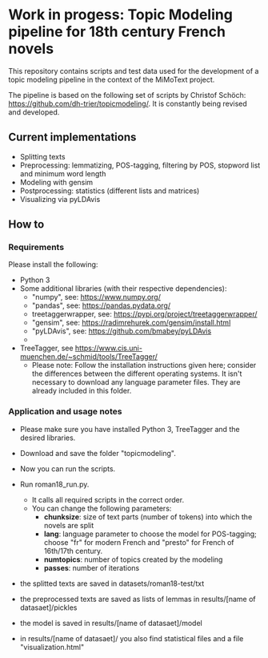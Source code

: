 # Work in progess: Topic Modeling pipeline for 18th century French novels

This repository contains scripts and test data used for the development of a topic modeling pipeline in the context of the MiMoText project.

The pipeline is based on the following set of scripts by Christof Schöch: https://github.com/dh-trier/topicmodeling/. It is constantly being revised and developed.

## Current implementations
* Splitting texts 
* Preprocessing: lemmatizing, POS-tagging, filtering by POS, stopword list and minimum word length
* Modeling with gensim
* Postprocessing: statistics (different lists and matrices)
* Visualizing via pyLDAvis

## How to

### Requirements

Please install the following: 

* Python 3
* Some additional libraries (with their respective dependencies): 
    * "numpy", see: https://www.numpy.org/
    * "pandas", see: https://pandas.pydata.org/
    * treetaggerwrapper, see: https://pypi.org/project/treetaggerwrapper/
    * "gensim", see: https://radimrehurek.com/gensim/install.html
    * "pyLDAvis", see: https://github.com/bmabey/pyLDAvis
    * 
* TreeTagger, see https://www.cis.uni-muenchen.de/~schmid/tools/TreeTagger/
  * Please note: Follow the installation instructions given here; consider the differences between the different operating systems. It isn't necessary to download any language parameter files. They are already included in this folder.
    
 
### Application and usage notes

* Please make sure you have installed Python 3, TreeTagger and the desired libraries.
* Download and save the folder "topicmodeling". 
* Now you can run the scripts. 
* Run roman18_run.py. 
    * It calls all required scripts in the correct order.
    * You can change the following parameters:
       - **chunksize**: size of text parts (number of tokens) into which the novels are split
       - **lang**: language parameter to choose the model for POS-tagging; choose "fr" for modern French and "presto" for French of 16th/17th century.
       - **numtopics**: number of topics created by the modeling
       - **passes**: number of iterations 

* the splitted texts are saved in datasets/roman18-test/txt
* the preprocessed texts are saved as lists of lemmas in results/[name of datasaet]/pickles
* the model is saved in results/[name of datasaet]/model
* in results/[name of datasaet]/ you also find statistical files and a file "visualization.html"


